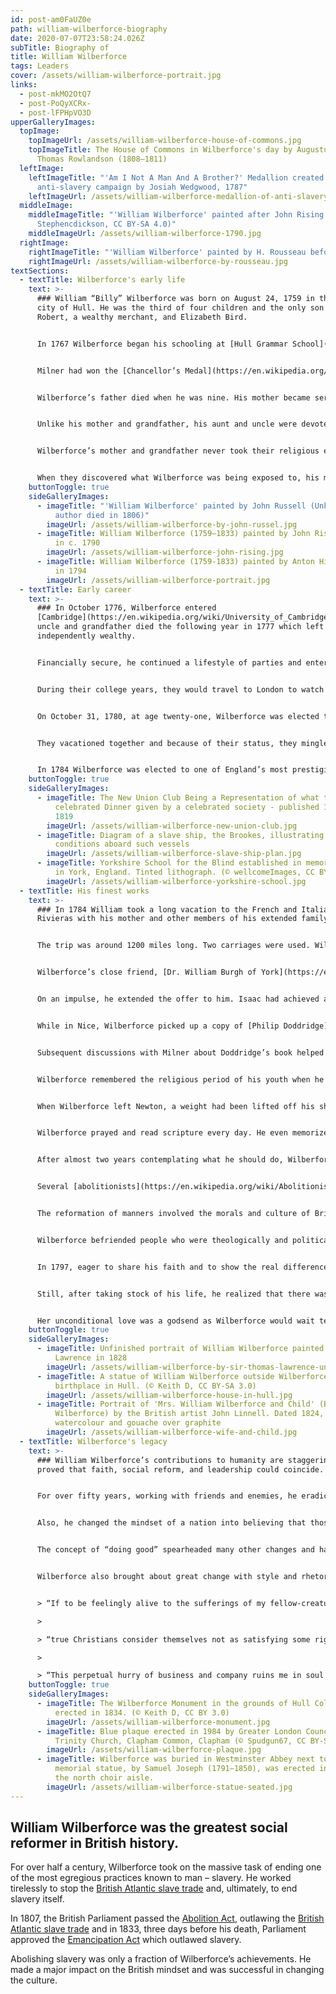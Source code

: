```yaml
---
id: post-am0FaUZ0e
path: william-wilberforce-biography
date: 2020-07-07T23:58:24.026Z
subTitle: Biography of
title: William Wilberforce
tags: Leaders
cover: /assets/william-wilberforce-portrait.jpg
links:
  - post-mkMO2OtQ7
  - post-PoQyXCRx-
  - post-lFPHpVO3D
upperGalleryImages:
  topImage:
    topImageUrl: /assets/william-wilberforce-house-of-commons.jpg
    topImageTitle: The House of Commons in Wilberforce's day by Augustus Pugin and
      Thomas Rowlandson (1808–1811)
  leftImage:
    leftImageTitle: "'Am I Not A Man And A Brother?' Medallion created as part of
      anti-slavery campaign by Josiah Wedgwood, 1787"
    leftImageUrl: /assets/william-wilberforce-medallion-of-anti-slavery-society.jpg
  middleImage:
    middleImageTitle: "'William Wilberforce' painted after John Rising c.1790 (©
      Stephencdickson, CC BY-SA 4.0)"
    middleImageUrl: /assets/william-wilberforce-1790.jpg
  rightImage:
    rightImageTitle: "'William Wilberforce' painted by H. Rousseau before 1834"
    rightImageUrl: /assets/william-wilberforce-by-rousseau.jpg
textSections:
  - textTitle: Wilberforce's early life
    text: >-
      ### William “Billy” Wilberforce was born on August 24, 1759 in the port
      city of Hull. He was the third of four children and the only son born to
      Robert, a wealthy merchant, and Elizabeth Bird.


      In 1767 Wilberforce began his schooling at [Hull Grammar School](https://en.wikipedia.org/wiki/Hull_Grammar_School). His grandfather, also named William, was an Alderman. He used his influence to secure the installation of Joseph Milner as the school’s new headmaster.


      Milner had won the [Chancellor’s Medal](https://en.wikipedia.org/wiki/Chancellor's_Gold_Medal) while at [Cambridge University](https://en.wikipedia.org/wiki/University_of_Cambridge). His seventeen-year-old brother, Isaac, served as a temporary assistant.


      Wilberforce’s father died when he was nine. His mother became seriously ill and the prognosis was not good. Wilberforce was sent to live with his wealthy uncle William and aunt Hannah at Wimbledon. They placed him in a school in the town of Putney.


      Unlike his mother and grandfather, his aunt and uncle were devoted [Methodists](https://en.wikipedia.org/wiki/Methodism) and dedicated to their evangelical Christian faith.


      Wilberforce’s mother and grandfather never took their religious expression beyond church attendance and looked down on anyone who did otherwise.


      When they discovered what Wilberforce was being exposed to, his mother whisked him back to Hull. He was sent to a school in Pocklington. Quickly, Wilberforce “backslid” into worldliness.
    buttonToggle: true
    sideGalleryImages:
      - imageTitle: "'William Wilberforce' painted by John Russell (Unknown date, but
          author died in 1806)"
        imageUrl: /assets/william-wilberforce-by-john-russel.jpg
      - imageTitle: William Wilberforce (1759–1833) painted by John Rising (1756–1815)
          in c. 1790
        imageUrl: /assets/william-wilberforce-john-rising.jpg
      - imageTitle: William Wilberforce (1759-1833) painted by Anton Hickel (1745–1798)
          in 1794
        imageUrl: /assets/william-wilberforce-portrait.jpg
  - textTitle: Early career
    text: >-
      ### In October 1776, Wilberforce entered
      [Cambridge](https://en.wikipedia.org/wiki/University_of_Cambridge). His
      uncle and grandfather died the following year in 1777 which left him
      independently wealthy.


      Financially secure, he continued a lifestyle of parties and entertainment. While at [Cambridge](https://en.wikipedia.org/wiki/University_of_Cambridge), he met [William Pitt](https://en.wikipedia.org/wiki/William_Pitt_the_Younger), son of Pitt the Elder, one of the most famous politicians and statesman of that day.


      During their college years, they would travel to London to watch Parliament debate many subjects. Key among them was the fate of the American colonies who were engaged in a Revolution.


      On October 31, 1780, at age twenty-one, Wilberforce was elected to Parliament. His friend [Pitt](https://en.wikipedia.org/wiki/William_Pitt_the_Younger) also earned a seat a few months later. They soon rose swiftly through the political ranks to become two of the most powerful members of Parliament of that day.


      They vacationed together and because of their status, they mingled with kings, queens, and diplomats. Wilberforce was known for his singing voice and became known as the “Nightingale of Commons.”


      In 1784 Wilberforce was elected to one of England’s most prestigious seats, the county of Yorkshire. His friend, [William Pitt](https://en.wikipedia.org/wiki/William_Pitt_the_Younger), was elected prime minister of the nation. Pitt’s youth was atypical for such an important position. One newspaper derisively opined, “A sight to make surrounding nations stare. A kingdom entrusted to a schoolboy’s care.” Wilberforce and Pitt were a formidable duo and proved to be up to the task entrusted to them.
    buttonToggle: true
    sideGalleryImages:
      - imageTitle: The New Union Club Being a Representation of what took place at a
          celebrated Dinner given by a celebrated society - published 19 July
          1819
        imageUrl: /assets/william-wilberforce-new-union-club.jpg
      - imageTitle: Diagram of a slave ship, the Brookes, illustrating the inhumane
          conditions aboard such vessels
        imageUrl: /assets/william-wilberforce-slave-ship-plan.jpg
      - imageTitle: Yorkshire School for the Blind established in memory of Wilberforce
          in York, England. Tinted lithograph. (© wellcomeImages, CC BY 4.0)
        imageUrl: /assets/william-wilberforce-yorkshire-school.jpg
  - textTitle: His finest works
    text: >-
      ### In 1784 William took a long vacation to the French and Italian
      Rivieras with his mother and other members of his extended family.


      The trip was around 1200 miles long. Two carriages were used. Wilberforce’s mother and the family members rode in one and Wilberforce and a guest rode in the other. Wilberforce paid for the travel expenses and he was careful about who shared his carriage for such a long ride.


      Wilberforce’s close friend, [Dr. William Burgh of York](https://en.wikipedia.org/wiki/William_de_Burgh_(MP)), was asked, but he couldn’t go. Later, at the Scarborough races, he ran into [Isaac Milner](https://en.wikipedia.org/wiki/Isaac_Milner), an old acquaintance from his days at [Hull Grammar School](https://en.wikipedia.org/wiki/Hull_Grammar_School).


      On an impulse, he extended the offer to him. Isaac had achieved academic distinction. He was a [Lucasian](https://en.wikipedia.org/wiki/Lucasian_Professor_of_Mathematics) Professor at [Cambridge](https://en.wikipedia.org/wiki/University_of_Cambridge) and a very religious man. When Wilberforce discovered that, he was surprised and regretted that he had chosen Milner for a traveling companion. Milner turned out to be an affable traveling companion. He was cheerful and good natured, but he was an unapologetic [Methodists](https://en.wikipedia.org/wiki/Methodism).


      While in Nice, Wilberforce picked up a copy of [Philip Doddridge](https://en.wikipedia.org/wiki/Philip_Doddridge)’s classic work [The Rise and Progress of Religion in the Soul](https://www.goodreads.com/book/show/2733476-rise-and-progress-of-religion-in-the-soul). Doddridge was a Dissenting minister and hymnist of the early eighteenth century who had an informed and intellectual approach to genuine personal faith. Milner suggested that they read it on their return trip. By the time Wilberforce had reached London, his mind was racing.


      Subsequent discussions with Milner about Doddridge’s book helped propel Wilberforce to embrace evangelical [Anglicanism](https://en.wikipedia.org/wiki/Anglicanism). He reread the scriptures that Doddridge had cited which resulted in him giving up everything that he felt didn’t please God, including parties and gentlemen’s social clubs. The next question was whether to stay in politics. With his newfound spiritual leanings, he felt he couldn’t be effective in Parliament.


      Wilberforce remembered the religious period of his youth when he’d met [John Newton](https://en.wikipedia.org/wiki/John_Newton). He turned to him for guidance. He hadn’t seen John Newton in over a decade. Newton had been a slave trade captain who converted to the Christian faith. He was the foremost evangelical in London at the time. Wilberforce fully expected Newton to tell him to leave politics, but, to his surprise, Newton told him to stay in politics because God could use him.


      When Wilberforce left Newton, a weight had been lifted off his shoulders. He wasn’t sure about his next move, but the scriptures were clear. His wealth, talents, and his time were not his. It belonged to God and had been given to him to use for God’s purposes and according to God’s will.


      Wilberforce prayed and read scripture every day. He even memorized scripture. In twenty minutes, he could recite all 176 verses in Psalm 119, which focused on the truth of God’s word.


      After almost two years contemplating what he should do, Wilberforce decided that God had assigned him two objectives; the suppression of the slave trade and the reformation of manners. He recalled how at age fourteen he had written to a Yorkshire newspaper criticizing the slave trade, however, tackling the slave trade issue would be a courageous move and risky.


      Several [abolitionists](https://en.wikipedia.org/wiki/Abolitionism) had approached him to champion their cause in Parliament. At first Wilberforce was noncommittal. He knew that courage flowed from wisdom, but, gradually, he came to believe that ending slavery was a moral cause and worth the risk.


      The reformation of manners involved the morals and culture of Britain. A biblical worldview was foreign to the British culture. Wilberforce believed that this unbiblical view was central to why people used and abused others with impunity. Everywhere he looked, he saw misery and decay; the mistreatment of children, the excessive use of alcohol, and the use of teenage girls for sexual trafficking. He knew God had his back, but he would need the help of others.


      Wilberforce befriended people who were theologically and politically on the same page as he. Most of these friends lived in Clapham, a village outside London, where he spent most of his time. They prayed and discussed every issue that confronted them. They became known as the [Clapham Circle](https://en.wikipedia.org/wiki/Clapham_Sect).


      In 1797, eager to share his faith and to show the real difference between “real Christianity” and the phony “religious system” that prevailed, Wilberforce wrote a book, [A Practical View of the Prevailing Religious System of Professed Christians, in the Higher and Middle Classes in This Country, Contrasted with Real Christianity](https://www.goodreads.com/book/show/26282804-practical-view-of-prevailing-religious-system-of-professed-christians). It was a best seller.


      Still, after taking stock of his life, he realized that there was a void and he didn’t want to be alone. In that same year, he met, fell in love, and married [Barbara Spooner](https://en.wikipedia.org/wiki/Barbara_Wilberforce). Within ten years they had six children. She was a devoted wife.


      Her unconditional love was a godsend as Wilberforce would wait ten years before the Parliament passed the [Abolition Act](https://en.wikipedia.org/wiki/Slavery_Abolition_Act_1833) in 1807 that outlawed the British Atlantic slave trade. An additional twenty-six years would pass before the House of Commons passed the Emancipation Act in 1833 which outlawed slavery, three days before his death.
    buttonToggle: true
    sideGalleryImages:
      - imageTitle: Unfinished portrait of William Wilberforce painted by Sir Thomas
          Lawrence in 1828
        imageUrl: /assets/william-wilberforce-by-sir-thomas-lawrence-unfinished-1828.jpg
      - imageTitle: A statue of William Wilberforce outside Wilberforce House, his
          birthplace in Hull. (© Keith D, CC BY-SA 3.0)
        imageUrl: /assets/william-wilberforce-house-in-hull.jpg
      - imageTitle: Portrait of 'Mrs. William Wilberforce and Child' (Barbara Ann
          Wilberforce) by the British artist John Linnell. Dated 1824,
          watercolour and gouache over graphite
        imageUrl: /assets/william-wilberforce-wife-and-child.jpg
  - textTitle: Wilberforce's legacy
    text: >-
      ### William Wilberforce’s contributions to humanity are staggering. He
      proved that faith, social reform, and leadership could coincide.


      For over fifty years, working with friends and enemies, he eradicated the [British Atlantic slave trade](http://www.nationalarchives.gov.uk/slavery/pdf/britain-and-the-trade.pdf) and ultimately ended slavery itself.


      Also, he changed the mindset of a nation into believing that those who are fortunate have some obligation to help those that are less fortunate.


      The concept of “doing good” spearheaded many other changes and has remained in the western world ever since. Wilberforce didn’t just “talk the talk.” He “walked the walk.”


      Wilberforce also brought about great change with style and rhetorical flourish. Here are some of his most famous quotes:


      > “If to be feelingly alive to the sufferings of my fellow-creatures is to be a fanatic, I am one of the most incurable fanatics ever permitted to be at large.”

      >

      > “true Christians consider themselves not as satisfying some rigorous creditor, but as discharging a debt of gratitude”

      >

      > “This perpetual hurry of business and company ruins me in soul if not in body. More solitude and earlier hours!”
    buttonToggle: true
    sideGalleryImages:
      - imageTitle: The Wilberforce Monument in the grounds of Hull College, Hull,
          erected in 1834. (© Keith D, CC BY 3.0)
        imageUrl: /assets/william-wilberforce-monument.jpg
      - imageTitle: Blue plaque erected in 1984 by Greater London Council at Holy
          Trinity Church, Clapham Common, Clapham (© Spudgun67, CC BY-SA 4.0)
        imageUrl: /assets/william-wilberforce-plaque.jpg
      - imageTitle: Wilberforce was buried in Westminster Abbey next to Pitt. This
          memorial statue, by Samuel Joseph (1791–1850), was erected in 1840 in
          the north choir aisle.
        imageUrl: /assets/william-wilberforce-statue-seated.jpg
---
```

## William Wilberforce was the greatest social reformer in British history.

For over half a century, Wilberforce took on the massive task of ending one of the most egregious practices known to man – slavery. He worked tirelessly to stop the [British Atlantic slave trade](http://www.nationalarchives.gov.uk/slavery/pdf/britain-and-the-trade.pdf) and, ultimately, to end slavery itself.

In 1807, the British Parliament passed the [Abolition Act](https://en.wikipedia.org/wiki/Slavery_Abolition_Act_1833), outlawing the [British Atlantic slave trade](http://www.nationalarchives.gov.uk/slavery/pdf/britain-and-the-trade.pdf) and in 1833, three days before his death, Parliament approved the [Emancipation Act](https://www.nationalarchives.gov.uk/pathways/blackhistory/rights/emancipation.htm) which outlawed slavery.

Abolishing slavery was only a fraction of Wilberforce’s achievements. He made a major impact on the British mindset and was successful in changing the culture.